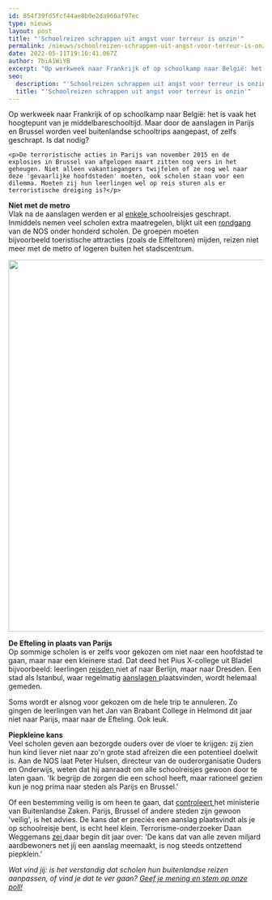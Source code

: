 ```yaml
---
id: 854f39fd5fcf44ae8b0e2da960af97ec
type: nieuws
layout: post
title: "'Schoolreizen schrappen uit angst voor terreur is onzin'"
permalink: /nieuws/schoolreizen-schrappen-uit-angst-voor-terreur-is-onzin/
date: 2022-05-11T19:16:41.067Z
author: 7biA1WiYB
excerpt: "Op werkweek naar Frankrijk of op schoolkamp naar België: het is vaak het hoogtepunt van je middelbareschooltijd. Maar door de aanslagen in Parijs en Brussel worden veel buitenlandse schooltrips aangepast, of zelfs geschrapt. Is dat nodig?  "
seo:
  description: "'Schoolreizen schrappen uit angst voor terreur is onzin'"
  title: "'Schoolreizen schrappen uit angst voor terreur is onzin'"
---
```

Op werkweek naar Frankrijk of op schoolkamp naar België: het is vaak het hoogtepunt van je middelbareschooltijd. Maar door de aanslagen in Parijs en Brussel worden veel buitenlandse schooltrips aangepast, of zelfs geschrapt. Is dat nodig?  

    <p>De terroristische acties in Parijs van november 2015 en de explosies in Brussel van afgelopen maart zitten nog vers in het geheugen. Niet alleen vakantiegangers twijfelen of ze nog wel naar deze 'gevaarlijke hoofdsteden' moeten, ook scholen staan voor een dilemma. Moeten zij hun leerlingen wel op reis sturen als er terroristische dreiging is?</p>
<p><strong>Niet met de metro</strong><br>Vlak na de aanslagen werden er al <a href="http://www.bndestem.nl/regio/breda/bredase-reisorganisatie-schrapt-schoolreis-naar-parijs-1.5439830" target="_blank">enkele </a>schoolreisjes geschrapt. Inmiddels nemen veel scholen extra maatregelen, blijkt uit een <a href="http://nos.nl/artikel/2108234-scholen-passen-buitenlandreizen-aan-vanwege-aanslagen.html" target="_blank">rondgang </a>van de NOS onder honderd scholen. De groepen moeten bijvoorbeeld toeristische attracties (zoals de Eiffeltoren) mijden, reizen niet meer met de metro of logeren buiten het stadscentrum. </p>
<p><div class="media media-element-container media-default"><div id="file-19100" class="file file-image file-image-jpeg">

        
  
  <div class="content">
    <img title="Beeld: ANP" height="734" width="1420" class="media-element file-default" src="https://7dagen.netlify.app/sites/default/files/ANP-33548000.jpg" alt="">  </div>

  
</div>
</div>
<p><strong>De Efteling in plaats van Parijs</strong><br>Op sommige scholen is er zelfs voor gekozen om niet naar een hoofdstad te gaan, maar naar een kleinere stad. Dat deed het Pius X-college uit Bladel bijvoorbeeld: leerlingen <a href="http://nos.nl/artikel/2108247-in-plaats-van-schoolreis-naar-parijs-deden-we-een-dagje-pretpark.html" target="_blank">reisden </a>niet af naar Berlijn, maar naar Dresden. Een stad als Istanbul, waar regelmatig <a href="https://7dagen.netlify.app/nieuws/wat-weten-we-over-de-aanslag-istanbul" target="_blank">aanslagen </a>plaatsvinden, wordt helemaal gemeden. </p>
<p>Soms wordt er alsnog voor gekozen om de hele trip te annuleren. Zo gingen de leerlingen van het Jan van Brabant College in Helmond dit jaar niet naar Parijs, maar naar de Efteling. Ook leuk.</p>
<p><strong>Piepkleine kans</strong><br>Veel scholen geven aan bezorgde ouders over de vloer te krijgen: zij zien hun kind liever niet naar zo'n grote stad afreizen die een potentieel doelwit is. Aan de NOS laat Peter Hulsen, directeur van de ouderorganisatie Ouders en Onderwijs, weten dat hij aanraadt om alle schoolreisjes gewoon door te laten gaan. 'Ik begrijp de zorgen die een school heeft, maar rationeel gezien kun je nog prima naar steden als Parijs en Brussel.' </p>
<p>Of een bestemming veilig is om heen te gaan, dat <a href="https://www.rijksoverheid.nl/onderwerpen/reisadviezen" target="_blank">controleert </a>het ministerie van Buitenlandse Zaken. Parijs, Brussel of andere steden zijn gewoon 'veilig', is het advies. De kans dat er preciés een aanslag plaatsvindt als je op schoolreisje bent, is echt heel klein. Terrorisme-onderzoeker Daan Weggemans <a href="https://7dagen.netlify.app/nieuws/kan-er-2016-ook-een-%E2%80%98parijs%E2%80%99-komen" target="_blank">zei </a>daar begin dit jaar over: 'De kans dat van alle zeven miljard aardbewoners net jíj een aanslag meemaakt, is nog steeds ontzettend piepklein.’</p>
<p><em>Wat vind jij: is het verstandig dat scholen hun buitenlandse reizen aanpassen, of vind je dat te ver gaan? <a href="https://7dagen.netlify.app/node/7864" target="_blank">Geef je mening en stem op onze poll!</a></em></p>  
